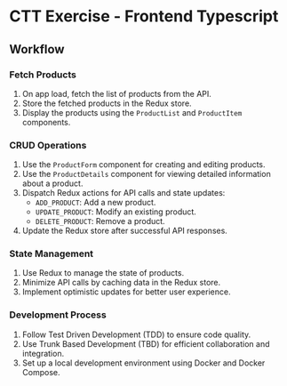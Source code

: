 # CTT Exercise - Frontend Typescript

## Workflow

### Fetch Products

1. On app load, fetch the list of products from the API.
2. Store the fetched products in the Redux store.
3. Display the products using the `ProductList` and `ProductItem` components.

### CRUD Operations

1. Use the `ProductForm` component for creating and editing products.
2. Use the `ProductDetails` component for viewing detailed information about a product.
3. Dispatch Redux actions for API calls and state updates:
   - `ADD_PRODUCT`: Add a new product.
   - `UPDATE_PRODUCT`: Modify an existing product.
   - `DELETE_PRODUCT`: Remove a product.
4. Update the Redux store after successful API responses.

### State Management

1. Use Redux to manage the state of products.
2. Minimize API calls by caching data in the Redux store.
3. Implement optimistic updates for better user experience.

### Development Process

1. Follow Test Driven Development (TDD) to ensure code quality.
2. Use Trunk Based Development (TBD) for efficient collaboration and integration.
3. Set up a local development environment using Docker and Docker Compose.
